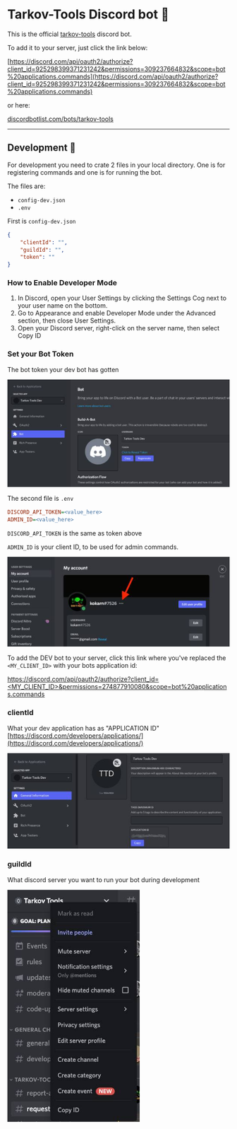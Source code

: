 # Tarkov-Tools Discord bot 🤖

This is the official [tarkov-tools](https://tarkov-tools.com) discord bot.

To add it to your server, just click the link below:

[https://discord.com/api/oauth2/authorize?client_id=925298399371231242&permissions=309237664832&scope=bot%20applications.commands](https://discord.com/api/oauth2/authorize?client_id=925298399371231242&permissions=309237664832&scope=bot%20applications.commands)

or here:

[discordbotlist.com/bots/tarkov-tools](https://discordbotlist.com/bots/tarkov-tools)

---

## Development 🔨

For development you need to crate 2 files in your local directory. One is for registering commands and one is for running the bot.

The files are:

- `config-dev.json`
- `.env`

First is `config-dev.json`

```json
{
    "clientId": "",
    "guildId": "",
    "token": ""
}
```

### How to Enable Developer Mode

1. In Discord, open your User Settings by clicking the Settings Cog next to your user name on the bottom.
2. Go to Appearance and enable Developer Mode under the Advanced section, then close User Settings.
3. Open your Discord server, right-click on the server name, then select Copy ID

### Set your Bot Token

The bot token your dev bot has gotten

![token](./assets/token.jpg)

The second file is `.env`

```ini
DISCORD_API_TOKEN=<value_here>
ADMIN_ID=<value_here>
```

`DISCORD_API_TOKEN` is the same as token above

`ADMIN_ID` is your client ID, to be used for admin commands.

![admin id](./assets/admin-id.jpg)

To add the DEV bot to your server, click this link where you've replaced the `<MY_CLIENT_ID>` with your bots application id:

[https://discord.com/api/oauth2/authorize?client_id=<MY_CLIENT_ID>&permissions=274877910080&scope=bot%20applications.commands](https://discord.com/api/oauth2/authorize?client_id=MY_CLIENT_ID&permissions=274877910080&scope=bot%20applications.commands)

### clientId

What your dev application has as "APPLICATION ID" [https://discord.com/developers/applications/](https://discord.com/developers/applications/)

![client id](./assets/application-id.jpg)

### guildId

What discord server you want to run your bot during development

![guild id](./assets/guild-id.jpg)
